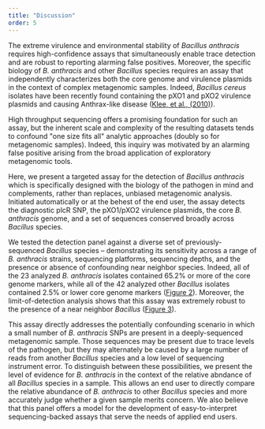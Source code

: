 ```yaml
---
title: "Discussion"
order: 5
---
```


The extreme virulence and environmental stability of _Bacillus anthracis_ requires high-confidence assays that simultaneously enable trace detection and are robust to reporting alarming false positives. Moreover, the specific biology of _B. anthracis_ and other _Bacillus_ species requires an assay that independently characterizes both the core genome and virulence plasmids in the context of complex metagenomic samples. Indeed, _Bacillus cereus_ isolates have been recently found containing the pXO1 and pXO2 virulence plasmids and causing Anthrax-like disease ([Klee, et al., (2010)](http://journals.plos.org/plosone/article?id=10.1371/journal.pone.0010986)).

High throughput sequencing offers a promising foundation for such an assay, but the inherent scale and complexity of the resulting datasets tends to confound "one size fits all" analytic approaches (doubly so for metagenomic samples). Indeed, this inquiry was motivated by an alarming false positive arising from the broad application of exploratory metagenomic tools. 

Here, we present a targeted assay for the detection of _Bacillus anthracis_ which is specifically designed with the biology of the pathogen in mind and complements, rather than replaces, unbiased metagenomic analysis. Initiated automatically or at the behest of the end user, the assay detects the diagnostic plcR SNP, the pXO1/pXO2 virulence plasmids, the core _B. anthracis_ genome, and a set of sequences conserved broadly across _Bacillus_ species. 

We tested the detection panel against a diverse set of previously-sequenced _Bacillus_ species – demonstrating its sensitivity across a range of _B. anthracis_ strains, sequencing platforms, sequencing depths, and the presence or absence of confounding near neighbor species. Indeed, all of the 23 analyzed _B. anthracis_ isolates contained 65.2% or more of the core genome markers, while all of the 42 analyzed other _Bacillus_ isolates contained 2.5% or lower core genome markers ([Figure 2](#figure-2)). Moreover, the limit-of-detection analysis shows that this assay was extremely robust to the presence of a near neighbor *Bacillus* ([Figure 3](#figure-3)). 

This assay directly addresses the potentially confounding scenario in which a small number of _B. anthracis_ SNPs are present in a deeply-sequenced metagenomic sample. Those sequences may be present due to trace levels of the pathogen, but they may alternately be caused by a large number of reads from another _Bacillus_ species and a low level of sequencing instrument error. To distinguish between these possibilities, we present the level of evidence for _B. anthracis_ in the context of the relative abndance of all _Bacillus_ species in a sample. This allows an end user to directly compare the relative abundance of _B. anthracis_ to other _Bacillus_ species and more accurately judge whether a given sample merits concern. We also believe that this panel offers a model for the development of easy-to-interpret sequencing-backed assays that serve the needs of applied end users.
